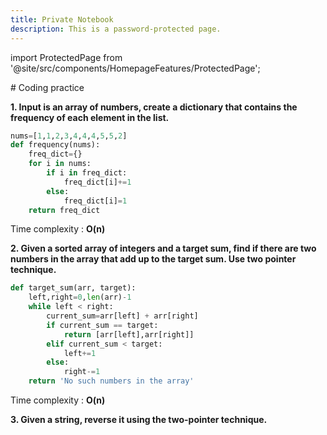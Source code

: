 ```yaml
---
title: Private Notebook
description: This is a password-protected page.
---
```


import ProtectedPage from '@site/src/components/HomepageFeatures/ProtectedPage';

<ProtectedPage>
# Coding practice

**1. Input is an array of numbers, create a dictionary that contains the frequency of each element in the list.**
```python
nums=[1,1,2,3,4,4,4,5,5,2]
def frequency(nums):
    freq_dict={}
    for i in nums:
        if i in freq_dict:
            freq_dict[i]+=1
        else:
            freq_dict[i]=1
    return freq_dict
```
Time complexity : **O(n)**

**2. Given a sorted array of integers and a target sum, find if there are two numbers in the array that add up to the target sum. Use two pointer technique.**
```python
def target_sum(arr, target):
    left,right=0,len(arr)-1
    while left < right:
        current_sum=arr[left] + arr[right]
        if current_sum == target:
            return [arr[left],arr[right]]
        elif current_sum < target:
            left+=1
        else:
            right-=1
    return 'No such numbers in the array'
```
Time complexity : **O(n)**

**3. Given a string, reverse it using the two-pointer technique.**
</ProtectedPage>
